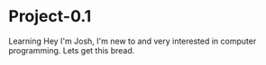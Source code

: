 # Project-0.1
Learning
Hey I'm Josh, I'm new to and very interested in computer programming. Lets get this bread.
